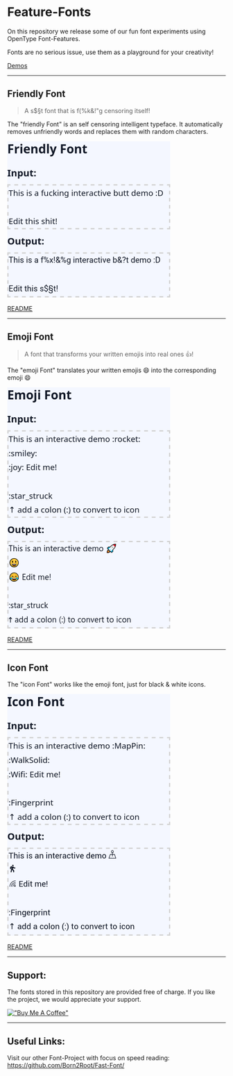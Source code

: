 # Feature-Fonts

On this repository we release some of our fun font experiments using OpenType Font-Features.

Fonts are no serious issue, use them as a playground for your creativity!

[Demos](https://born2root.github.io/Feature-Fonts)

---

## Friendly Font

> A s$§t font that is f(%k&!"g censoring itself!

The "friendly Font" is an self censoring intelligent typeface.
It automatically removes unfriendly words and replaces them with random characters.

[![Friendly Font demo](friendly_font_demo.png)](./friendly_font/README.md)

[README](./friendly_font/README.md)

---

## Emoji Font

> A font that transforms your written emojis into real ones 👍!

The "emoji Font" translates your written emojis :smile: into the corresponding emoji 😄 

[![Emoji Font demo](emoji_font_demo.png)](./emoji_font/README.md)

[README](./emoji_font/README.md)

---

## Icon Font

The "icon Font" works like the emoji font, just for black & white icons. 

[![Icon Font demo](icon_font_demo.png)](./icon_font/README.md)

[README](./icon_font/README.md)

---

## Support:

The fonts stored in this repository are provided free of charge.
If you like the project, we would appreciate your support.

[!["Buy Me A Coffee"](https://www.buymeacoffee.com/assets/img/custom_images/orange_img.png)](https://www.buymeacoffee.com/born2root)

---

## Useful Links:

Visit our other Font-Project with focus on speed reading:
https://github.com/Born2Root/Fast-Font/
